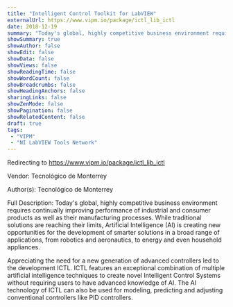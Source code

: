 ```yaml
---
title: "Intelligent Control Toolkit for LabVIEW"
externalUrl: https://www.vipm.io/package/ictl_lib_ictl
date: 2018-12-19
summary: "Today's global, highly competitive business environment requires continually improving performance of industrial and consumer products as well as their manufacturing processes."
showSummary: true
showAuthor: false
showEdit: false
showData: false
showViews: false
showReadingTime: false
showWordCount: false
showBreadcrumbs: false
showHeadingAnchors: false
sharingLinks: false
showZenMode: false
showPagination: false
showRelatedContent: false
draft: true
tags:
 - "VIPM"
 - "NI LabVIEW Tools Network"
---
```


Redirecting to https://www.vipm.io/package/ictl_lib_ictl

Vendor: Tecnológico de Monterrey

Author(s): Tecnológico de Monterrey
 
Full Description:
Today's global, highly competitive business environment requires continually improving performance of industrial and consumer products as well as their manufacturing processes. While traditional solutions are reaching their limits, Artificial Intelligence (AI) is creating new opportunities for the development of smarter solutions in a broad range of applications, from robotics and aeronautics, to energy and even household appliances. 

Appreciating the need for a new generation of advanced controllers led to the development ICTL. ICTL features an exceptional combination of multiple artificial intelligence techniques to create novel Intelligent Control Systems without requiring users to have advanced knowledge of AI. The AI technology of ICTL can also be used for modeling, predicting and adjusting conventional controllers like PID controllers.
